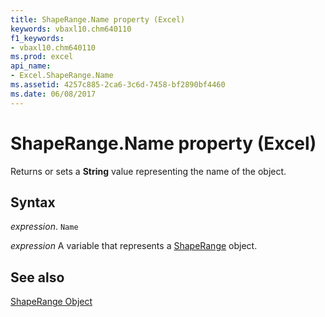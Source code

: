 ```yaml
---
title: ShapeRange.Name property (Excel)
keywords: vbaxl10.chm640110
f1_keywords:
- vbaxl10.chm640110
ms.prod: excel
api_name:
- Excel.ShapeRange.Name
ms.assetid: 4257c885-2ca6-3c6d-7458-bf2890bf4460
ms.date: 06/08/2017
---
```



# ShapeRange.Name property (Excel)

Returns or sets a  **String** value representing the name of the object.


## Syntax

 _expression_. `Name`

 _expression_ A variable that represents a [ShapeRange](./Excel.ShapeRange.md) object.


## See also


[ShapeRange Object](Excel.ShapeRange.md)

